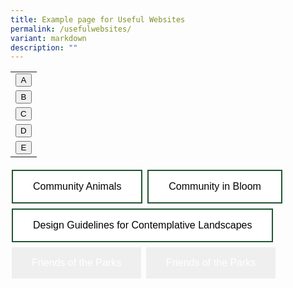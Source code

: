 ```yaml
---
title: Example page for Useful Websites
permalink: /usefulwebsites/
variant: markdown
description: ""
---
```

<style>
.button {
  border: none;
  color: white;
  padding: 16px 32px;
  text-align: center;
  text-decoration: none;
  display: inline-block;
  font-size: 16px;
  margin: 4px 2px;
  transition-duration: 0.4s;
  cursor: pointer;
}
.button1 {
  background-color: white; 
  color: black; 
  border: 2px solid #215732;
}
.button1:hover {
  background-color: #215732;
  color: white;
}
.button2 {
  background-color: white; 
  color: black; 
  border: 2px solid #215732;
}
.button2:hover {
  background-color: #215732;
  color: white;
}
.button3 {
  background-color: white; 
  color: black; 
  border: 2px solid #215732;
}
.button3:hover {
  background-color: #215732;
  color: white;
}	
</style>

<style>
.buttons { 
  width: 100%;
  table-layout: fixed;
  border-collapse: collapse; 
}
.buttons button { 
  width: 100%;
}
</style>
<table class="buttons">
 <tbody><tr>
    <td><button type="button">A</button>
	</td></tr>
	<tr>
    <td><button type="button">B</button>
	</td></tr>
	<tr>		
    <td><button type="button">C</button>
 	</td></tr>
	<tr>
		<td><button type="button">D</button>
  </td></tr>
	<tr>
		<td><button type="button">E</button>
</td></tr></tbody></table>

<div style="width: 100%">
<button class="button button1">Community Animals</button>
<button class="button button2">Community in Bloom</button>
<button class="button button3">Design Guidelines for Contemplative Landscapes</button>
<button class="button button4">Friends of the Parks</button>
<button class="button button5">Friends of the Parks</button>
</div>	


